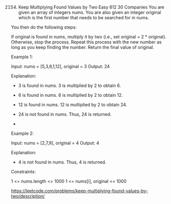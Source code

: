 2154. Keep Multiplying Found Values by Two
Easy
612
30
Companies
You are given an array of integers nums. You are also given an integer original which is the first number that needs to be searched for in nums.

You then do the following steps:

If original is found in nums, multiply it by two (i.e., set original = 2 * original).
Otherwise, stop the process.
Repeat this process with the new number as long as you keep finding the number.
Return the final value of original.

 

Example 1:

Input: nums = [5,3,6,1,12], original = 3
Output: 24

Explanation: 
- 3 is found in nums. 3 is multiplied by 2 to obtain 6.
- 6 is found in nums. 6 is multiplied by 2 to obtain 12.
- 12 is found in nums. 12 is multiplied by 2 to obtain 24.
- 24 is not found in nums. Thus, 24 is returned.

- 
Example 2:

Input: nums = [2,7,9], original = 4
Output: 4

Explanation:
- 4 is not found in nums. Thus, 4 is returned.
 

Constraints:

1 <= nums.length <= 1000
1 <= nums[i], original <= 1000

https://leetcode.com/problems/keep-multiplying-found-values-by-two/description/

